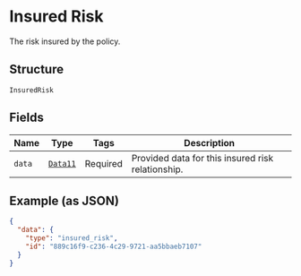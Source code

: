 
# Insured Risk

The risk insured by the policy.

## Structure

`InsuredRisk`

## Fields

| Name | Type | Tags | Description |
|  --- | --- | --- | --- |
| `data` | [`Data11`](../../doc/models/data-11.md) | Required | Provided data for this insured risk relationship. |

## Example (as JSON)

```json
{
  "data": {
    "type": "insured_risk",
    "id": "889c16f9-c236-4c29-9721-aa5bbaeb7107"
  }
}
```


